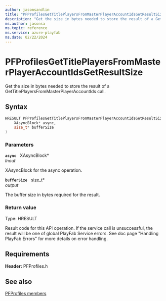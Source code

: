 ```yaml
---
author: jasonsandlin
title: "PFProfilesGetTitlePlayersFromMasterPlayerAccountIdsGetResultSize"
description: "Get the size in bytes needed to store the result of a GetTitlePlayersFromMasterPlayerAccountIds call."
ms.author: jasonsa
ms.topic: reference
ms.service: azure-playfab
ms.date: 02/22/2024
---
```


# PFProfilesGetTitlePlayersFromMasterPlayerAccountIdsGetResultSize  

Get the size in bytes needed to store the result of a GetTitlePlayersFromMasterPlayerAccountIds call.  

## Syntax  
  
```cpp
HRESULT PFProfilesGetTitlePlayersFromMasterPlayerAccountIdsGetResultSize(  
    XAsyncBlock* async,  
    size_t* bufferSize  
)  
```  
  
### Parameters  
  
**`async`** &nbsp; XAsyncBlock*  
*_Inout_*  
  
XAsyncBlock for the async operation.  
  
**`bufferSize`** &nbsp; size_t*  
*output*  
  
The buffer size in bytes required for the result.  
  
  
### Return value
Type: HRESULT
  
Result code for this API operation. If the service call is unsuccessful, the result will be one of global PlayFab Service errors. See doc page "Handling PlayFab Errors" for more details on error handling.
  
  
## Requirements  
  
**Header:** PFProfiles.h
  
## See also  
[PFProfiles members](../pfprofiles_members.md)  

  
  
